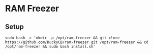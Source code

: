 
# RAM Freezer

## Setup

```shell
sudo bash -c 'mkdir -p /opt/ram-freezer && git clone https://github.com/DuckyCB/ram-freezer.git /opt/ram-freezer && cd /opt/ram-freezer && sudo bash install.sh'
```
